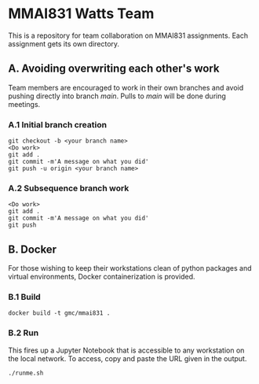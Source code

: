 # MMAI831 Watts Team

This is a repository for team collaboration on MMAI831 assignments.
Each assignment gets its own directory.

## A. Avoiding overwriting each other's work

Team members are encouraged to work in their own branches and avoid pushing
directly into branch *main*. Pulls to *main* will be done during meetings.

### A.1 Initial branch creation
```
git checkout -b <your branch name>
<Do work>
git add .
git commit -m'A message on what you did'
git push -u origin <your branch name>
```

### A.2 Subsequence branch work

```
<Do work>
git add .
git commit -m'A message on what you did'
git push
```

## B. Docker

For those wishing to keep their workstations clean of python packages and
virtual environments, Docker containerization is provided.

### B.1 Build

```
docker build -t gmc/mmai831 .
```

### B.2 Run

This fires up a Jupyter Notebook that is accessible to any workstation on the
local network. To access, copy and paste the URL given in the output.
```
./runme.sh
```
